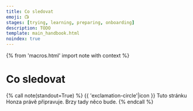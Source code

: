 ```yaml
---
title: Co sledovat
emoji: 📺
stages: [trying, learning, preparing, onboarding]
description: TODO
template: main_handbook.html
noindex: true
---
```


{% from 'macros.html' import note with context %}

# Co sledovat

{% call note(standout=True) %}
  {{ 'exclamation-circle'|icon }} Tuto stránku Honza právě připravuje. Brzy tady něco bude.
{% endcall %}


<!-- {#

- https://learntocodewith.me/podcast/
- IG https://www.informatikakukave.sk/
- odkazy na zpratelene podcasty na stranku podcastu?
- stránku s podcasty vyrobit? Stránku s odkazy na pravidelný obsah jako jsou podcasty, YouTube, srazy, konference
- Podcast czechitas
- https://discord.com/channels/769966886598737931/769966887055392768/843043858656919552
- https://twitter.com/yablko/status/1410877599967023104
- seznam podcastu pro zacatecniky (ladybug?)
- https://twitter.com/mjavorek/status/1429745661377978372
- Vyukova prgaci videa na youtube https://www.youtube.com/c/KGMIT/videos
- https://www.youtube.com/channel/UChfHPD-cztBLoI-DJyRoSDQ
- newslettery https://discord.com/channels/769966886598737931/811910782664704040/868064817259352095
- Tip od Kokese - twitch online vysvetluje ruzne veci v pythonu https://www.youtube.com/playlist?list=PLWBKAf81pmOaP9naRiNAqug6EBnkPakvY
- Street of code slovensky podcast
- https://scrimba.com/podcast/
- https://www.heroine.cz/zeny-it/7701-zeny-jsou-z-it-trhu-vytlacovany-rika-vedouci-analytik-lmc-tomas-dombrovsky
- https://restarty.dev/
- https://open.spotify.com/show/6Pz9YOO4XJAL2DRt7RauI3
- https://soundcloud.com/lucie-vaclavkova
- scrimba? https://www.youtube.com/watch?v=TAXWmYIvI0c
- https://www.youtube.com/channel/UCpUD5k7SOjsiPjlVV77TB7g
- https://www.codenewbie.org/podcast
- https://www.youtube.com/@LucieLenertova
- Co sledovat? Komixy, filmy, seriály (it crowd, Silicon Valley, nova šichta), dat do klubu i do příručky?


## MADRVOJTOVY TIPY

QCast
https://ceskepodcasty.cz/podcasty/qcast

Scriptease
https://ceskepodcasty.cz/podcasty/scripteasePodVocasemhttps://www.podvocasem.czIT svět podle Jury
https://ceskepodcasty.cz/podcasty/it-svet-podle-jury100 VECI které by kazdy programátor mel znathttps://www.starynec.cz/6-dependencies/

.NET.CZ
CZPodcast
Kafemlejnek

PROGRAMOVÁNÍ POD POKLIČKOU
https://www.youtube.com/watch?v=RVCjcIqMeh8

--- https://discord.com/channels/769966886598737931/811910782664704040/868064817259352095
Dva tipy na newslettery.
https://csslayout.news/
https://frontendfoc.us/
---


--- https://discord.com/channels/769966886598737931/797040163325870092/1030939769334673408
Pak ještě Czechitas, ProgramHRování, poslouchat.digital, CZPodcast, SharkTalk, (re)štarty v IT
---


--- https://discord.com/channels/769966886598737931/788832177135026197/980377341870100520
Pro <@786562518985605132> a kohokoliv dalšího - bezva učební videa Pythonu z dílny <@733309153275019326>  https://youtube.com/playlist?list=PLFt-PM7J_H3GJSvIWwJDaAgJjq9W-oWSF
---


--- https://discord.com/channels/769966886598737931/769966887055392768/908862016536600576
Za uložení na později stojí i Brackeys na YT. Kanál narvanej úplně vším co tě okolo tvorby her v Unity napadne. K prasknutí. Má pak i discord komunitu, početnou a aktivní. https://www.youtube.com/c/Brackeys
---


--- https://discord.com/channels/769966886598737931/789092262965280778/908619360384458752
Nový Harvarduv předmět/kurz online, toto bude pecka 🙂 Prošla jsem jejich základní a WebDev a můžu jen doporučit, nejlepší kurz ever

https://www.edx.org/course/cs50s-introduction-to-programming-with-python
---




--- https://discord.com/channels/769966886598737931/811910782664704040/1129328724257538131
Přidám ještě Web Dev Simplified, Kevin Powell, Wes Bos, Scrimba, Tiff in Tech(spis o technologiích) a developedbyed
---


--- https://discord.com/channels/769966886598737931/811910782664704040/1129311192079401061
Theo.gg, Theo Rants, Matt Pocock, Google Chrome Developers, The Primeagen (není to většinou FE, ale je to zajímavé), Josh tried coding, Fireship, Beyond Fireship, Builder.io a Steve Sewell.
---


--- https://discord.com/channels/769966886598737931/797040163325870092/1159955473823440998
Nevím, zda tady už Rita byla, ale já ji sleduji dlouho a těším se vlastně na každé její nové video 🙂 Nejpřehledněji asi na insta: https://www.instagram.com/rita_codes/, ale je třeba i na X https://twitter.com/rita_codes a asi i YT apod.
---


--- https://discord.com/channels/769966886598737931/769966887055392768/1187039309996503052
České i slovenské, některé už možná nevydávají nové díly, nestíhám poslouchat všechno 😄

- Moderná firma
- ProgramHRování
- Fuckupy v IT
- SoftCraft
- IT a tak
- (re)štarty v IT
- CZPodcast
- Vzhůru dolů podcast
- Smitio talk
- Shark talk
- IT svět podle Jury
- Street of Code
- Studio Skoumal
- Qcast
- Pod vocasem
- samozřejmě Junior.guru
---


--- https://discord.com/channels/769966886598737931/769966887055392768/1187068624591130654
Doplním další podcasty, o kterých vím 🙂

- BlueGhost Update
- Czechitas Podcast
- Na Mojom Kompe To Ide
- poslouchat.digital
- SCRIPTease
- The Real Python Podcast
- Websupport
---


--- https://discord.com/channels/769966886598737931/769966887055392768/1206229649546543174
O učení: https://twitter.com/karpathy/status/1756380066580455557#m
---


#} -->
